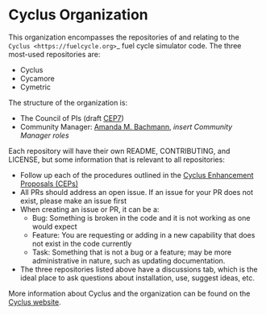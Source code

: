 # Cyclus Organization

This organization encompasses the repositories 
of and relating to the `Cyclus <https://fuelcycle.org>`_ fuel cycle 
simulator code. The three most-used repositories
are:
* Cyclus
* Cycamore
* Cymetric 

The structure of the organization is:
* The Council of PIs (draft [CEP7](https://github.com/cyclus/cyclus.github.com/pull/296))
* Community Manager: [Amanda M. Bachmann](https://github.com/abachma2), *insert Community Manager roles*

Each repository will have their own README, 
CONTRIBUTING, and LICENSE, but some information that is 
relevant to all repositories:
* Follow up each of the procedures outlined in the [Cyclus 
  Enhancement Proposals (CEPs)](https://fuelcycle.org/cep/cep0.html)
* All PRs should address an open issue. If an issue for your
  PR does not exist, please make an issue first
* When creating an issue or PR, it can be a:
  * Bug: Something is broken in the code and it is not working 
    as one would expect
  * Feature: You are requesting or adding in a new capability 
    that does not exist in the code currently
  * Task: Something that is not a bug or a feature; may be 
    more administrative in nature, such as updating 
    documentation.
* The three repositories listed above have a discussions tab, 
  which is the ideal place to ask questions about installation, 
  use, suggest ideas, etc. 

More information about Cyclus and the organization can be 
found on the [Cyclus website](https://fuelcycle.org/index.html).